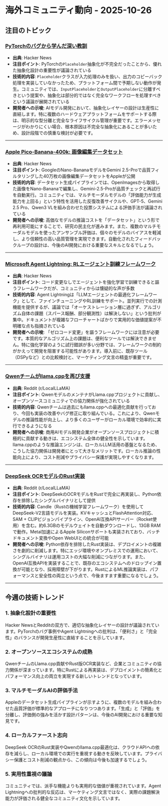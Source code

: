 # 海外コミュニティ動向 - 2025-10-26

## 注目のトピック

### [PyTorchのバグから学んだ深い教訓](https://news.ycombinator.com/item?id=45684253)
- **出典**: Hacker News
- **注目ポイント**: PyTorchの`Placeholder`抽象化が不完全だったことから、優れた抽象化設計の重要性が議論されている
- **技術的内容**: `Placeholder`クラスが入力処理のみを扱い、出力のコピーバック処理を実装していなかったため、プラットフォーム間で予期しない動作が発生。コミュニティでは、`InputPlaceholder`と`OutputPlaceholder`に分離すべきという提案や、抽象化は部分的ではなく完全なワークフローを処理すべきという議論が展開されている
- **開発者への示唆**: AIモデル開発において、抽象化レイヤーの設計は生産性に直結します。特に複数のハードウェアプラットフォームをサポートする際は、明示的な型分離と完全なライフサイクル管理が重要です。エラーメッセージがわかりにくい場合、根本原因は不完全な抽象化にあることが多いため、設計段階での慎重な検討が必要です。

---

### [Apple Pico-Banana-400k: 画像編集データセット](https://news.ycombinator.com/item?id=45708524)
- **出典**: Hacker News
- **注目ポイント**: GoogleのNano-BananaモデルをGemini 2.5-Proで品質フィルタリングした40万枚の画像編集データセットをAppleが公開
- **技術的内容**: データセット生成パイプラインでは、OpenImagesから取得した画像をNano-Bananaで編集し、Gemini-2.5-Proが品質チェックと再試行を自動実行。コミュニティでは、マルチモーダルモデルの「評価能力が生成能力を上回る」という特性を活用した反復改善サイクルや、GPT-5、Gemini 2.5 Pro、Qwen3 VLを組み合わせた投票システムによる評価手法が議論されている
- **開発者への示唆**: 高価なモデルの推論コストを「データセット」という形で再利用可能にすることで、研究の民主化が進みます。また、複数のマルチモーダルモデルを使ったアンサンブル評価は、個々のモデルのバイアスを軽減し、より信頼性の高い品質管理を実現できます。自動化されたフィードバックループの設計は、今後のAI開発における重要なスキルとなるでしょう。

---

### [Microsoft Agent Lightning: RLエージェント訓練フレームワーク](https://news.ycombinator.com/item?id=45706729)
- **出典**: Hacker News
- **注目ポイント**: コード変更なしでエージェントを強化学習で訓練できると謳うフレームワークだが、コミュニティからは懐疑的な声が多数
- **技術的内容**: Agent Lightningは「LLMエージェントの最適化フレームワーク」として、ファインチューニングやRL訓練をサポート。並列実行での計測機能を提供するが、議論では「オーケストレーション層に過ぎず、アルゴリズム自体の課題（スパース報酬、部分観測性）は解決しない」という批判が集中。ドキュメントが複雑なフローチャートばかりで実用的な価値提案が不明確な点も指摘されている
- **開発者への示唆**: 「ゼロコード変更」を謳うフレームワークには注意が必要です。本質的なアルゴリズム上の課題は、便利なツールでは解決できません。特に強化学習のように試行錯誤が多い分野では、フレームワークの制約がかえって開発を阻害する可能性があります。導入前に、既存ツール（DSPyなど）との比較検討と、マーケティング文言の精査が重要です。

---

### [Qwenチームがllama.cppを再び支援](https://www.reddit.com/r/LocalLLaMA/comments/1oda8mk/qwen_team_is_helping_llamacpp_again/)
- **出典**: Reddit (r/LocalLLaMA)
- **注目ポイント**: QwenモデルのメンテナがLlama.cppプロジェクトに貢献し、オープンソースコミュニティでの協力関係が強化されている
- **技術的内容**: Qwenチームは過去にもllama.cppへの最適化貢献を行っており、今回も実装の改善やバグ修正に取り組んでいる。これにより、Qwenモデルの推論性能が向上し、より多くのユーザーがローカル環境で効率的に実行できるようになる
- **開発者への示唆**: 商用AIモデル開発企業がオープンソースプロジェクトに積極的に貢献する動きは、エコシステム全体の健全性を示しています。llama.cppのような推論エンジンは、ローカルLLM活用の基盤となるため、こうした協力関係は開発者にとって大きなメリットです。ローカル推論の性能向上により、コスト削減やプライバシー保護が実現しやすくなります。

---

### [DeepSeek OCRモデルのRust実装](https://www.reddit.com/r/LocalLLaMA/comments/1ofu15a/i_rebuilt_deepseeks_ocr_model_in_rust_so_anyone/)
- **出典**: Reddit (r/LocalLLaMA)
- **注目ポイント**: DeepSeekのOCRモデルをRustで完全に再実装し、Python依存を排除したシングルバイナリとして提供
- **技術的内容**: Candle（Rustの機械学習フレームワーク）を使用してDeepSeek-V2言語モデルを実装。KVキャッシュとFlashAttention対応、SAM + CLIPビジョンパイプライン、OpenAI互換APIサーバー（Rocket使用）を含む。約6.3GBのモデルウェイトを自動ダウンロードし、13GB RAMで動作。Metal加速によるApple Siliconサポートも実装されており、バッチドキュメント変換やOpen WebUIとの統合が可能
- **開発者への示唆**: Python依存を排除したRust実装は、デプロイメントの複雑さを劇的に削減します。特にエッジ環境やオンプレミスでの運用において、シングルバイナリは運用コストの大幅な削減につながります。また、OpenAI互換APIを実装することで、既存のエコシステムへのドロップイン置換が可能となり、採用障壁が下がります。RustによるML推論実装は、パフォーマンスと安全性の両立という点で、今後ますます重要になるでしょう。

---

## 今週の技術トレンド

### 1. **抽象化設計の重要性**
Hacker NewsとRedditの双方で、適切な抽象化レイヤーの設計が議論されています。PyTorchのバグ事例やAgent Lightningへの批判は、「便利さ」と「完全性」のバランスが開発生産性に直結することを示しています。

### 2. **オープンソースエコシステムの成熟**
QwenチームのLlama.cpp貢献やRust版OCR実装など、企業とコミュニティの協力関係が深まっています。特にRustによる再実装は、デプロイメントの簡素化とパフォーマンス向上の両立を実現する新しいトレンドとなっています。

### 3. **マルチモーダルAIの評価手法**
Appleのデータセット生成パイプラインが示すように、複数のモデルを組み合わせた品質評価が標準的なアプローチになりつつあります。「生成」と「評価」を分離し、評価側の強みを活かす設計パターンは、今後のAI開発における重要な知見です。

### 4. **ローカルファースト志向**
DeepSeek OCRのRust実装やQwenのllama.cpp最適化は、クラウドAPIへの依存を減らし、ローカル環境での実行を重視する動きを反映しています。プライバシー保護とコスト削減の観点から、この傾向は今後も加速するでしょう。

### 5. **実用性重視の議論**
コミュニティでは、派手な機能よりも実用的な価値が重視されています。Agent Lightningへの批判的な反応は、マーケティング文言ではなく、実際の課題解決能力が評価される健全なコミュニティ文化を示しています。
